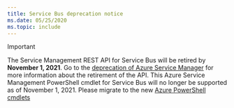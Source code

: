 ```yaml
---
title: Service Bus deprecation notice
ms.date: 05/25/2020
ms.topic: include
---
```

> [!IMPORTANT]
> The Service Management REST API for Service Bus will be retired by **November 1, 2021**. Go to the [deprecation of Azure Service Manager](https://docs.microsoft.com/azure/service-bus-messaging/deprecate-service-bus-management) for more information about the retirement of the API.
> This Azure Service Management PowerShell cmdlet for Service Bus will no longer be supported as of November 1, 2021. Please migrate to the new [Azure PowerShell cmdlets](https://docs.microsoft.com/powershell/module/az.servicebus/)

